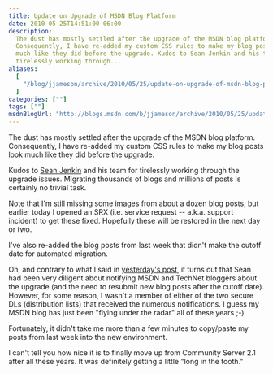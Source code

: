 ```yaml
---
title: Update on Upgrade of MSDN Blog Platform
date: 2010-05-25T14:51:00-06:00
description:
  The dust has mostly settled after the upgrade of the MSDN blog platform.
  Consequently, I have re-added my custom CSS rules to make my blog posts look
  much like they did before the upgrade. Kudos to Sean Jenkin and his team for
  tirelessly working through...
aliases:
  [
    "/blog/jjameson/archive/2010/05/25/update-on-upgrade-of-msdn-blog-platform.aspx",
  ]
categories: [""]
tags: [""]
msdnBlogUrl: "http://blogs.msdn.com/b/jjameson/archive/2010/05/25/update-on-upgrade-of-msdn-blog-platform.aspx"
---
```


The dust has mostly settled after the upgrade of the MSDN blog platform.
Consequently, I have re-added my custom CSS rules to make my blog posts look
much like they did before the upgrade.

Kudos to [Sean Jenkin](http://blogs.msdn.com/b/seanjenkin) and his team for
tirelessly working through the upgrade issues. Migrating thousands of blogs and
millions of posts is certainly no trivial task.

Note that I'm still missing some images from about a dozen blog posts, but
earlier today I opened an SRX (i.e. service request -- a.k.a. support incident)
to get these fixed. Hopefully these will be restored in the next day or two.

I've also re-added the blog posts from last week that didn't make the cutoff
date for automated migration.

Oh, and contrary to what I said in
[yesterday's post](/blog/jjameson/2010/05/24/issues-after-upgrade-of-msdn-blog-platform),
it turns out that Sean had been very diligent about notifying MSDN and TechNet
bloggers about the upgrade (and the need to resubmit new blog posts after the
cutoff date). However, for some reason, I wasn't a member of either of the two
secure DLs (distribution lists) that received the numerous notifications. I
guess my MSDN blog has just been "flying under the radar" all of these years ;-)

Fortunately, it didn't take me more than a few minutes to copy/paste my posts
from last week into the new environment.

I can't tell you how nice it is to finally move up from Community Server 2.1
after all these years. It was definitely getting a little "long in the tooth."
